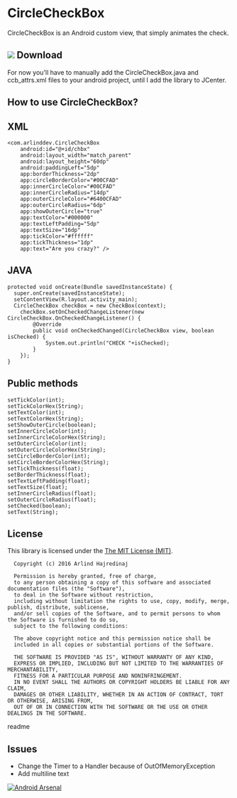# CircleCheckBox
CircleCheckBox is an Android custom view, that simply animates the check.

![](https://media.giphy.com/media/xT0BKuTknR59TZEQjC/giphy.gif)
Download
--------
For now you'll have to manually add the CircleCheckBox.java and ccb_attrs.xml files to your android project, until I add the library to JCenter.


How to use CircleCheckBox?
--------

XML
--------
```
<com.arlinddev.CircleCheckBox
    android:id="@+id/chbx"
    android:layout_width="match_parent"
    android:layout_height="60dp"
    android:paddingLeft="5dp"
    app:borderThickness="2dp"
    app:circleBorderColor="#00CFAD"
    app:innerCircleColor="#00CFAD"
    app:innerCircleRadius="14dp"
    app:outerCircleColor="#6400CFAD"
    app:outerCircleRadius="6dp"
    app:showOuterCircle="true"
    app:textColor="#000000"
    app:textLeftPadding="5dp"
    app:textSize="16dp"
    app:tickColor="#ffffff"
    app:tickThickness="1dp"
    app:text="Are you crazy?" />
```
JAVA
--------
```
protected void onCreate(Bundle savedInstanceState) {
  super.onCreate(savedInstanceState);
  setContentView(R.layout.activity_main);
  CircleCheckBox checkBox = new CheckBox(context);
	checkBox.setOnCheckedChangeListener(new CircleCheckBox.OnCheckedChangeListener() {
	    @Override
	    public void onCheckedChanged(CircleCheckBox view, boolean isChecked) {
	        System.out.println("CHECK "+isChecked);
	    }
	});
} 
```
Public methods
--------
```
setTickColor(int);
setTickColorHex(String);
setTextColor(int);
setTextColorHex(String);
setShowOuterCircle(boolean);
setInnerCircleColor(int);
setInnerCircleColorHex(String);
setOuterCircleColor(int);
setOuterCircleColorHex(String);
setCircleBorderColor(int);
setCircleBorderColorHex(String);
setTickThickness(float);
setBorderThickness(float);
setTextLeftPadding(float);
setTextSize(float);
setInnerCircleRadius(float);
setOuterCircleRadius(float);
setChecked(boolean);
setText(String);
```
License
--------
This library is licensed under the [The MIT License (MIT)](https://opensource.org/licenses/MIT).
```
  Copyright (c) 2016 Arlind Hajredinaj

  Permission is hereby granted, free of charge,
  to any person obtaining a copy of this software and associated documentation files (the "Software"),
  to deal in the Software without restriction,
  including without limitation the rights to use, copy, modify, merge, publish, distribute, sublicense,
  and/or sell copies of the Software, and to permit persons to whom the Software is furnished to do so,
  subject to the following conditions:

  The above copyright notice and this permission notice shall be
  included in all copies or substantial portions of the Software.

  THE SOFTWARE IS PROVIDED "AS IS", WITHOUT WARRANTY OF ANY KIND,
  EXPRESS OR IMPLIED, INCLUDING BUT NOT LIMITED TO THE WARRANTIES OF MERCHANTABILITY,
  FITNESS FOR A PARTICULAR PURPOSE AND NONINFRINGEMENT.
  IN NO EVENT SHALL THE AUTHORS OR COPYRIGHT HOLDERS BE LIABLE FOR ANY CLAIM,
  DAMAGES OR OTHER LIABILITY, WHETHER IN AN ACTION OF CONTRACT, TORT OR OTHERWISE, ARISING FROM,
  OUT OF OR IN CONNECTION WITH THE SOFTWARE OR THE USE OR OTHER DEALINGS IN THE SOFTWARE.
```
  <tabTrigger>readme</tabTrigger>
  
  Issues
--------
- Change the Timer to a Handler because of OutOfMemoryException
- Add multiline text



[![Android Arsenal](https://img.shields.io/badge/Android%20Arsenal-CircleCheckBox-green.svg?style=true)](https://android-arsenal.com/details/1/3746)
